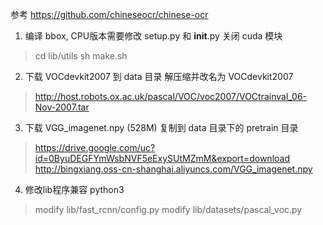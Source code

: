 参考 https://github.com/chineseocr/chinese-ocr

1. 编译 bbox, CPU版本需要修改 setup.py 和 __init__.py 关闭 cuda 模块
> cd lib/utils
> sh make.sh

2. 下载 VOCdevkit2007 到 data 目录 解压缩并改名为 VOCdevkit2007
> http://host.robots.ox.ac.uk/pascal/VOC/voc2007/VOCtrainval_06-Nov-2007.tar

3. 下载 VGG_imagenet.npy (528M) 复制到 data 目录下的 pretrain 目录
> https://drive.google.com/uc?id=0ByuDEGFYmWsbNVF5eExySUtMZmM&export=download
> http://bingxiang.oss-cn-shanghai.aliyuncs.com/VGG_imagenet.npy

4. 修改lib程序兼容 python3
> modify lib/fast_rcnn/config.py
> modify lib/datasets/pascal_voc.py

